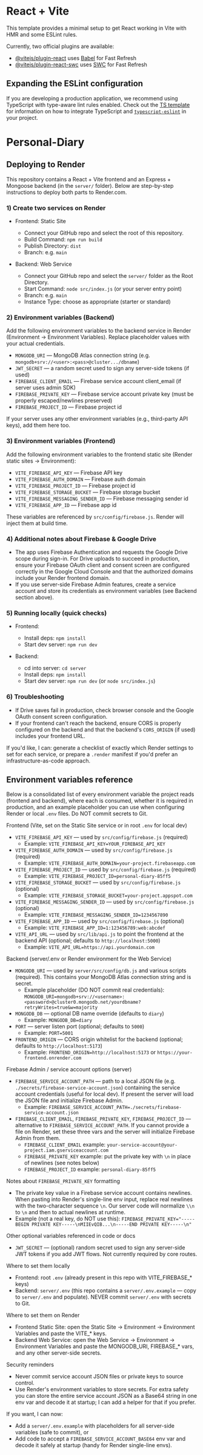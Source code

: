 # React + Vite

This template provides a minimal setup to get React working in Vite with HMR and some ESLint rules.

Currently, two official plugins are available:

- [@vitejs/plugin-react](https://github.com/vitejs/vite-plugin-react/blob/main/packages/plugin-react) uses [Babel](https://babeljs.io/) for Fast Refresh
- [@vitejs/plugin-react-swc](https://github.com/vitejs/vite-plugin-react/blob/main/packages/plugin-react-swc) uses [SWC](https://swc.rs/) for Fast Refresh

## Expanding the ESLint configuration

If you are developing a production application, we recommend using TypeScript with type-aware lint rules enabled. Check out the [TS template](https://github.com/vitejs/vite/tree/main/packages/create-vite/template-react-ts) for information on how to integrate TypeScript and [`typescript-eslint`](https://typescript-eslint.io) in your project.
# Personal-Diary

## Deploying to Render

This repository contains a React + Vite frontend and an Express + Mongoose backend (in the `server/` folder). Below are step-by-step instructions to deploy both parts to Render.com.

### 1) Create two services on Render

- Frontend: Static Site
	- Connect your GitHub repo and select the root of this repository.
	- Build Command: `npm run build`
	- Publish Directory: `dist`
	- Branch: e.g. `main`

- Backend: Web Service
	- Connect your GitHub repo and select the `server/` folder as the Root Directory.
	- Start Command: `node src/index.js` (or your server entry point)
	- Branch: e.g. `main`
	- Instance Type: choose as appropriate (starter or standard)

### 2) Environment variables (Backend)

Add the following environment variables to the backend service in Render (Environment -> Environment Variables). Replace placeholder values with your actual credentials.

- `MONGODB_URI` — MongoDB Atlas connection string (e.g. `mongodb+srv://<user>:<pass>@cluster.../dbname`)
- `JWT_SECRET` — a random secret used to sign any server-side tokens (if used)
- `FIREBASE_CLIENT_EMAIL` — Firebase service account client_email (if server uses admin SDK)
- `FIREBASE_PRIVATE_KEY` — Firebase service account private key (must be properly escaped/newlines preserved)
- `FIREBASE_PROJECT_ID` — Firebase project id

If your server uses any other environment variables (e.g., third-party API keys), add them here too.

### 3) Environment variables (Frontend)

Add the following environment variables to the frontend static site (Render static sites -> Environment):

- `VITE_FIREBASE_API_KEY` — Firebase API key
- `VITE_FIREBASE_AUTH_DOMAIN` — Firebase auth domain
- `VITE_FIREBASE_PROJECT_ID` — Firebase project id
- `VITE_FIREBASE_STORAGE_BUCKET` — Firebase storage bucket
- `VITE_FIREBASE_MESSAGING_SENDER_ID` — Firebase messaging sender id
- `VITE_FIREBASE_APP_ID` — Firebase app id

These variables are referenced by `src/config/firebase.js`. Render will inject them at build time.

### 4) Additional notes about Firebase & Google Drive

- The app uses Firebase Authentication and requests the Google Drive scope during sign-in. For Drive uploads to succeed in production, ensure your Firebase OAuth client and consent screen are configured correctly in the Google Cloud Console and that the authorized domains include your Render frontend domain.
- If you use server-side Firebase Admin features, create a service account and store its credentials as environment variables (see Backend section above).

### 5) Running locally (quick checks)

- Frontend:
	- Install deps: `npm install`
	- Start dev server: `npm run dev`

- Backend:
	- cd into server: `cd server`
	- Install deps: `npm install`
	- Start dev server: `npm run dev` (or `node src/index.js`)

### 6) Troubleshooting

- If Drive saves fail in production, check browser console and the Google OAuth consent screen configuration.
- If your frontend can't reach the backend, ensure CORS is properly configured on the backend and that the backend's `CORS_ORIGIN` (if used) includes your frontend URL.

If you'd like, I can: generate a checklist of exactly which Render settings to set for each service, or prepare a `.render` manifest if you'd prefer an infrastructure-as-code approach.

## Environment variables reference

Below is a consolidated list of every environment variable the project reads (frontend and backend), where each is consumed, whether it is required in production, and an example placeholder you can use when configuring Render or local `.env` files. Do NOT commit secrets to Git.

Frontend (Vite, set on the Static Site service or in root `.env` for local dev)
- `VITE_FIREBASE_API_KEY` — used by `src/config/firebase.js` (required)
	- Example: `VITE_FIREBASE_API_KEY=YOUR_FIREBASE_API_KEY`
- `VITE_FIREBASE_AUTH_DOMAIN` — used by `src/config/firebase.js` (required)
	- Example: `VITE_FIREBASE_AUTH_DOMAIN=your-project.firebaseapp.com`
- `VITE_FIREBASE_PROJECT_ID` — used by `src/config/firebase.js` (required)
	- Example: `VITE_FIREBASE_PROJECT_ID=personal-diary-85ff5`
- `VITE_FIREBASE_STORAGE_BUCKET` — used by `src/config/firebase.js` (optional)
	- Example: `VITE_FIREBASE_STORAGE_BUCKET=your-project.appspot.com`
- `VITE_FIREBASE_MESSAGING_SENDER_ID` — used by `src/config/firebase.js` (optional)
	- Example: `VITE_FIREBASE_MESSAGING_SENDER_ID=1234567890`
- `VITE_FIREBASE_APP_ID` — used by `src/config/firebase.js` (optional)
	- Example: `VITE_FIREBASE_APP_ID=1:123456789:web:abcdef` 
- `VITE_API_URL` — used by `src/lib/api.js` to point the frontend at the backend API (optional; defaults to `http://localhost:5000`)
	- Example: `VITE_API_URL=https://api.yourdomain.com`

Backend (server/.env or Render environment for the Web Service)
- `MONGODB_URI` — used by `server/src/config/db.js` and various scripts (required). This contains your MongoDB Atlas connection string and is secret.
	- Example placeholder (DO NOT commit real credentials):
		`MONGODB_URI=mongodb+srv://<username>:<password>@cluster0.mongodb.net/yourdbname?retryWrites=true&w=majority`
- `MONGODB_DB` — optional DB name override (defaults to `diary`)
	- Example: `MONGODB_DB=diary`
- `PORT` — server listen port (optional; defaults to `5000`)
	- Example: `PORT=5001`
- `FRONTEND_ORIGIN` — CORS origin whitelist for the backend (optional; defaults to `http://localhost:5173`)
	- Example: `FRONTEND_ORIGIN=http://localhost:5173` or `https://your-frontend.onrender.com`

Firebase Admin / service account options (server)
- `FIREBASE_SERVICE_ACCOUNT_PATH` — path to a local JSON file (e.g. `./secrets/firebase-service-account.json`) containing the service account credentials (useful for local dev). If present the server will load the JSON file and initialize Firebase Admin.
	- Example: `FIREBASE_SERVICE_ACCOUNT_PATH=./secrets/firebase-service-account.json`
- `FIREBASE_CLIENT_EMAIL`, `FIREBASE_PRIVATE_KEY`, `FIREBASE_PROJECT_ID` — alternative to `FIREBASE_SERVICE_ACCOUNT_PATH`. If you cannot provide a file on Render, set these three vars and the server will initialize Firebase Admin from them.
	- `FIREBASE_CLIENT_EMAIL` example: `your-service-account@your-project.iam.gserviceaccount.com`
	- `FIREBASE_PRIVATE_KEY` example: put the private key with `\n` in place of newlines (see notes below)
	- `FIREBASE_PROJECT_ID` example: `personal-diary-85ff5`

Notes about `FIREBASE_PRIVATE_KEY` formatting
- The private key value in a Firebase service account contains newlines. When pasting into Render's single-line env input, replace real newlines with the two-character sequence `\n`. Our server code will normalize `\\n` to `\n` and then to actual newlines at runtime.
- Example (not a real key, do NOT use this):
	`FIREBASE_PRIVATE_KEY="-----BEGIN PRIVATE KEY-----\nMIIEvQIB...\n-----END PRIVATE KEY-----\n"`

Other optional variables referenced in code or docs
- `JWT_SECRET` — (optional) random secret used to sign any server-side JWT tokens if you add JWT flows. Not currently required by core routes.

Where to set them locally
- Frontend: root `.env` (already present in this repo with VITE_FIREBASE_* keys)
- Backend: `server/.env` (this repo contains a `server/.env.example` — copy to `server/.env` and populate). NEVER commit `server/.env` with secrets to Git.

Where to set them on Render
- Frontend Static Site: open the Static Site -> Environment -> Environment Variables and paste the VITE_* keys.
- Backend Web Service: open the Web Service -> Environment -> Environment Variables and paste the MONGODB_URI, FIREBASE_* vars, and any other server-side secrets.

Security reminders
- Never commit service account JSON files or private keys to source control.
- Use Render's environment variables to store secrets. For extra safety you can store the entire service account JSON as a Base64 string in one env var and decode it at startup; I can add a helper for that if you prefer.

If you want, I can now:
- Add a `server/.env.example` with placeholders for all server-side variables (safe to commit), or
- Add code to accept a `FIREBASE_SERVICE_ACCOUNT_BASE64` env var and decode it safely at startup (handy for Render single-line envs).

